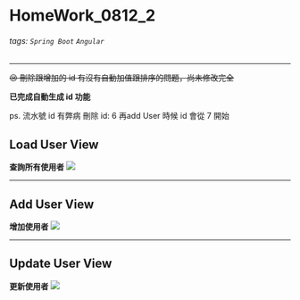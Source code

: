 # HomeWork_0812_2
###### tags: `Spring Boot` `Angular` 

---

~~😢 刪除跟增加的 id 有沒有自動加值跟排序的問題，尚未修改完全~~

**已完成自動生成 id 功能**

ps. 流水號 id 有弊病 刪除 id: 6 再add User 時候 id 會從 7 開始

## Load User View
**查詢所有使用者**
![](https://i.imgur.com/1b8wI4v.jpg)


---
## Add User View
**增加使用者**
![](https://i.imgur.com/LMF7omC.jpg)


---
## Update User View
**更新使用者**
![](https://i.imgur.com/bh6vCSP.jpg)

